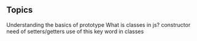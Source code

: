 ## Topics

Understanding the basics of prototype
What is classes in js?
constructor
need of setters/getters
use of this key word in classes
